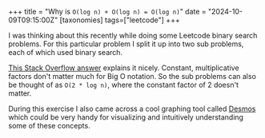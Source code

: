 +++
title = "Why is `O(log n) + O(log n) = O(log n)`"
date = "2024-10-09T09:15:00Z"
[taxonomies]
tags=["leetcode"]
+++

I was thinking about this recently while doing some Leetcode binary search problems. For this particular problem I split it up into two sub problems, each of which used binary search.

[This Stack Overflow answer](https://softwareengineering.stackexchange.com/questions/297357/is-olog-n-olog-n-on) explains it nicely. Constant, multiplicative factors don't matter much for Big O notation. So the sub problems can also be thought of as `O(2 * log n)`, where the constant factor of 2 doesn't matter.

During this exercise I also came across a cool graphing tool called [Desmos](https://www.desmos.com/calculator) which could be very handy for visualizing and intuitively understanding some of these concepts.
